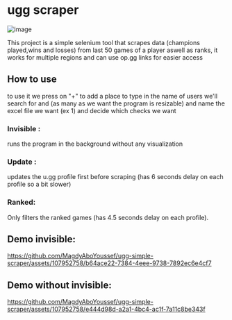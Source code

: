 # ugg scraper
![image](https://github.com/MagdyAboYoussef/ugg-simple-scraper/assets/107952758/8856ae78-96b8-4d65-96c8-5d7b4f34f33a)

This project is a simple selenium tool that scrapes data (champions played,wins and losses) from last 50 games of a player aswell as ranks, it works for multiple regions and can use op.gg links for easier access

## How to use
to use it we press on "+" to add a place to type in the name of users we'll search for and (as many as we want the program is resizable) and name the excel file we want (ex 1) and decide which checks we want 
### Invisible :
runs the program in the background without any visualization 
### Update : 
updates the u.gg profile first before scraping (has 6 seconds delay on each profile so a bit slower)
### Ranked:
Only filters the ranked games (has 4.5 seconds delay on each profile).

## Demo invisible:


https://github.com/MagdyAboYoussef/ugg-simple-scraper/assets/107952758/b64ace22-7384-4eee-9738-7892ec6e4cf7


## Demo without invisible: 



https://github.com/MagdyAboYoussef/ugg-simple-scraper/assets/107952758/e444d98d-a2a1-4bc4-ac1f-7a11c8be343f




